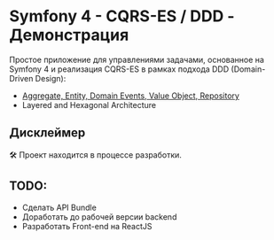 # Symfony 4 - CQRS-ES / DDD - Демонстрация 

Простое приложение для управлениями задачами, основанное на Symfony 4 и реализация CQRS-ES в рамках подхода DDD (Domain-Driven Design):

* [Aggregate, Entity, Domain Events, Value Object, Repository][1]
* Layered and Hexagonal Architecture

## Дисклеймер
🛠 Проект находится в процессе разработки.


[1]: https://en.wikipedia.org/wiki/Domain-driven_design#Building_blocks

## TODO:
* Сделать API Bundle
* Доработать до рабочей версии backend
* Разработать Front-end на ReactJS
